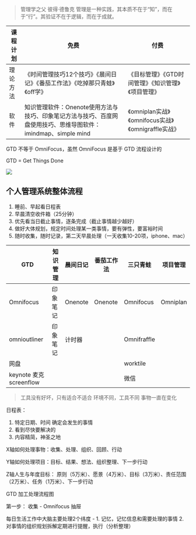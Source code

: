 > 管理学之父 彼得·德鲁克
> 管理是一种实践，其本质不在于“知”，而在于“行”。其验证不在于逻辑，而在于成就。

课程计划 | 免费 | 付费
--------|------|------
理论方法 | 《时间管理技巧12个技巧》《晨间日记》《番茄工作法》《吃掉那只青蛙》《off学》 | 《目标管理》《GTD时间管理》《知识管理》《项目管理》
软件 | 知识管理软件：Onenote使用方法与技巧、印象笔记方法与技巧、百度网盘使用技巧、思维导图软件：imindmap、simple mind | 《omniplan实战》《omnifocus实战》《omnigraffle实战》

GTD 不等于 OmniFocus，虽然 OmniFocus 是基于 GTD 流程设计的

GTD = Get Things Done

![](http://ovc37dj11.bkt.clouddn.com/15217177581987.jpg)

## 个人管理系统整体流程

1. 睡前、早起看日程表
2. 早晨清空收件箱（25分钟）
3. 优先看当日截止事情，逐条完成（截止事情越少越好）
4. 做好大体规划，规定时间处理某一类事情，要有弹性，要富裕时间
5. 随时收集，随时记录，第二天早晨处理（一天收集10-20项，iphone、mac）

GTD | 知识管理 | 晨间日记 | 番茄工作法 | 三只青蛙 | 项目管理
----|---------|--------|-----------|--------|---------
Omnifocus|印象笔记|Onenote|Onenote|Omnifocus|Omniplan
 |omnioutliner|印象笔记|计时器| | Omnifraffle
 |网盘| | | | worktile
  | keynote 麦克 screenflow |  | | | 微信
  
> 工具没有好坏，只有适合不适合
> 环境不同，工具不同
> 事物一直在变化

日程表：
1. 特定日期、时间 确定会发生的事情
2. 看到尽快要解决的
3. 内容精简，神圣之地

X轴如何处理事物：收集、处理、组织、回顾、行动

Y轴如何处理项目：目标、结果、想法、组织整理、下一步行动

Z轴人生与年度目标： 原则（5万米）、愿景（4万米）、目标（3万米）、责任范围（2万米）、任务（1万米）、下一步行动

GTD 加工处理流程图

第一步： 收集 - Omnifocus 抽屉

每日生活工作中大脑主要处理2个纬度 - 1. 记忆，记忆信息和需要处理的事情 2. 对事情的组织规划拆解定期进行提醒，执行（分析整理）




